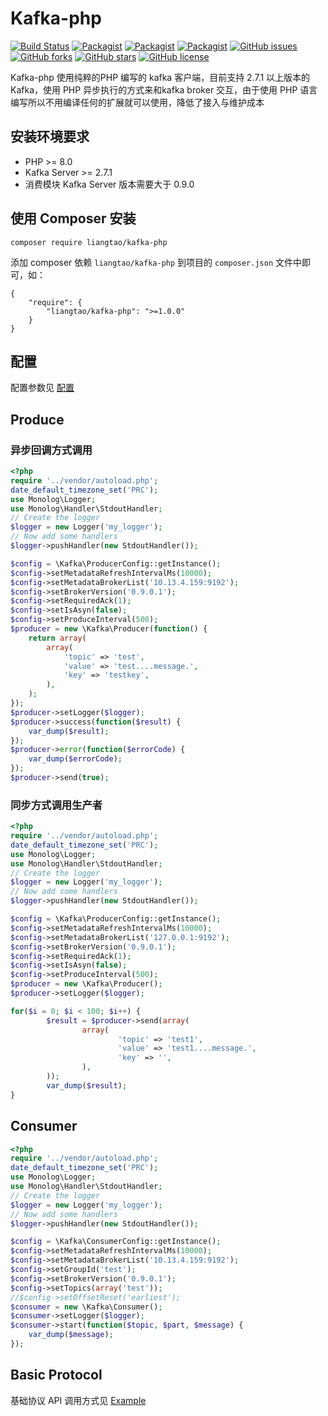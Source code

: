 Kafka-php
==========

[![Build Status](https://travis-ci.com/liangtao-top/kafka-php.svg?branch=main)](https://travis-ci.com/github/liangtao-top/kafka-php)
[![Packagist](https://img.shields.io/packagist/dm/liangtao/kafka-php.svg?style=plastic)]()
[![Packagist](https://img.shields.io/packagist/dd/liangtao/kafka-php.svg?style=plastic)]()
[![Packagist](https://img.shields.io/packagist/dt/liangtao/kafka-php.svg?style=plastic)]()
[![GitHub issues](https://img.shields.io/github/issues/liangtao-top/kafka-php.svg?style=plastic)](https://github.com/liangtao-top/kafka-php/issues)
[![GitHub forks](https://img.shields.io/github/forks/liangtao-top/kafka-php.svg?style=plastic)](https://github.com/liangtao-top/kafka-php/network)
[![GitHub stars](https://img.shields.io/github/stars/liangtao-top/kafka-php.svg?style=plastic)](https://github.com/liangtao-top/kafka-php/stargazers)
[![GitHub license](https://img.shields.io/badge/license-Apache%202-blue.svg?style=plastic)](https://raw.githubusercontent.com/liangtao-top/kafka-php/main/LICENSE)

Kafka-php 使用纯粹的PHP 编写的 kafka 客户端，目前支持 2.7.1 以上版本的 Kafka，使用 PHP 异步执行的方式来和kafka broker 交互，由于使用 PHP 语言编写所以不用编译任何的扩展就可以使用，降低了接入与维护成本


## 安装环境要求

* PHP >= 8.0
* Kafka Server >= 2.7.1
* 消费模块 Kafka Server 版本需要大于 0.9.0

## 使用 Composer 安装
```
composer require liangtao/kafka-php
```

添加 composer 依赖 `liangtao/kafka-php` 到项目的 `composer.json` 文件中即可，如：

```
{
	"require": {
		"liangtao/kafka-php": ">=1.0.0"
	}
}
```

## 配置

配置参数见 [配置](docs/Configure.md)

## Produce

### 异步回调方式调用

```php
<?php
require '../vendor/autoload.php';
date_default_timezone_set('PRC');
use Monolog\Logger;
use Monolog\Handler\StdoutHandler;
// Create the logger
$logger = new Logger('my_logger');
// Now add some handlers
$logger->pushHandler(new StdoutHandler());

$config = \Kafka\ProducerConfig::getInstance();
$config->setMetadataRefreshIntervalMs(10000);
$config->setMetadataBrokerList('10.13.4.159:9192');
$config->setBrokerVersion('0.9.0.1');
$config->setRequiredAck(1);
$config->setIsAsyn(false);
$config->setProduceInterval(500);
$producer = new \Kafka\Producer(function() {
	return array(
		array(
			'topic' => 'test',
			'value' => 'test....message.',
			'key' => 'testkey',
		),
	);
});
$producer->setLogger($logger);
$producer->success(function($result) {
	var_dump($result);
});
$producer->error(function($errorCode) {
	var_dump($errorCode);
});
$producer->send(true);
```

### 同步方式调用生产者

```php
<?php
require '../vendor/autoload.php';
date_default_timezone_set('PRC');
use Monolog\Logger;
use Monolog\Handler\StdoutHandler;
// Create the logger
$logger = new Logger('my_logger');
// Now add some handlers
$logger->pushHandler(new StdoutHandler());

$config = \Kafka\ProducerConfig::getInstance();
$config->setMetadataRefreshIntervalMs(10000);
$config->setMetadataBrokerList('127.0.0.1:9192');
$config->setBrokerVersion('0.9.0.1');
$config->setRequiredAck(1);
$config->setIsAsyn(false);
$config->setProduceInterval(500);
$producer = new \Kafka\Producer();
$producer->setLogger($logger);

for($i = 0; $i < 100; $i++) {
        $result = $producer->send(array(
                array(
                        'topic' => 'test1',
                        'value' => 'test1....message.',
                        'key' => '',
                ),
        ));
        var_dump($result);
}
```

## Consumer

```php
<?php
require '../vendor/autoload.php';
date_default_timezone_set('PRC');
use Monolog\Logger;
use Monolog\Handler\StdoutHandler;
// Create the logger
$logger = new Logger('my_logger');
// Now add some handlers
$logger->pushHandler(new StdoutHandler());

$config = \Kafka\ConsumerConfig::getInstance();
$config->setMetadataRefreshIntervalMs(10000);
$config->setMetadataBrokerList('10.13.4.159:9192');
$config->setGroupId('test');
$config->setBrokerVersion('0.9.0.1');
$config->setTopics(array('test'));
//$config->setOffsetReset('earliest');
$consumer = new \Kafka\Consumer();
$consumer->setLogger($logger);
$consumer->start(function($topic, $part, $message) {
	var_dump($message);
});
```

## Basic Protocol

基础协议 API 调用方式见 [Example](https://github.com/liangtao-top/kafka-php/tree/main/example)

